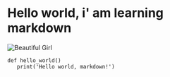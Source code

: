 # Hello world, i' am learning markdown
![Beautiful Girl](https://images.unsplash.com/photo-1715114064378-b97c82f06856?w=600&auto=format&fit=crop&q=60&ixlib=rb-4.0.3&ixid=M3wxMjA3fDB8MHxlZGl0b3JpYWwtZmVlZHwzfHx8ZW58MHx8fHx8)
```
def hello_world()
   print('Hello world, markdown!')
```
